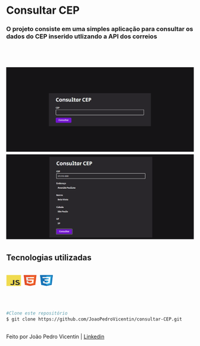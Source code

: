 # Consultar CEP

### O projeto consiste em uma simples aplicação para consultar os dados do CEP inserido utlizando a API dos correios
<br>

 <h1 align="center">
    <img alt="Readme" title="Readme" src="./assets/gitImg1.png"/>
    <img alt="Readme" title="Readme" src="./assets/gitImg2.png"/>
 </h1>

 ##

 ## Tecnologias utilizadas

 <div style="display: inline_block"><br>
  <img align="center" alt="JavaScript" height="30" width="40" src="https://raw.githubusercontent.com/devicons/devicon/master/icons/javascript/javascript-original.svg">
  <img align="center" alt="HTML" height="30" width="40" src="https://raw.githubusercontent.com/devicons/devicon/master/icons/html5/html5-original.svg">
  <img align="center" alt="CSS" height="30" width="40" src="https://raw.githubusercontent.com/devicons/devicon/master/icons/css3/css3-original.svg">
</div>
<br>

##

```bash

#Clone este repositório
$ git clone https://github.com/JoaoPedroVicentin/consultar-CEP.git
```
##

<p> Feito por João Pedro Vicentin | <a href="https://www.linkedin.com/in/jo%C3%A3o-pedro-vicentin/">Linkedin</a> </p>
